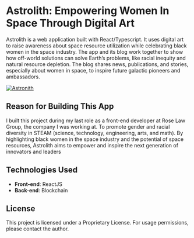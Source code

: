 # Astrolith: Empowering Women In Space Through Digital Art

Astrolith is a web application built with React/Typescript. It uses digital art to raise awareness about space resource utilization while celebrating black women in the space industry. The app and its blog work together to show how off-world solutions can solve Earth’s problems, like racial inequity and natural resource depletion. The blog shares news, publications, and stories, especially about women in space, to inspire future galactic pioneers and ambassadors.

<a href="https://ibb.co/hx5Tmx1j"><img src="https://i.ibb.co/rKPXwKfS/Astronith.png" alt="Astronith" border="0"></a>

## Reason for Building This App

I built this project during my last role as a front-end developer at Rose Law Group, the company I was working at. To promote gender and racial diversity in STEAM (science, technology, engineering, arts, and math). By highlighting black women in the space industry and the potential of space resources, Astrolith aims to empower and inspire the next generation of innovators and leaders

## Technologies Used

- **Front-end**: ReactJS
- **Back-end**: Blockchain

## License

This project is licensed under a Proprietary License. For usage permissions, please contact the author.
